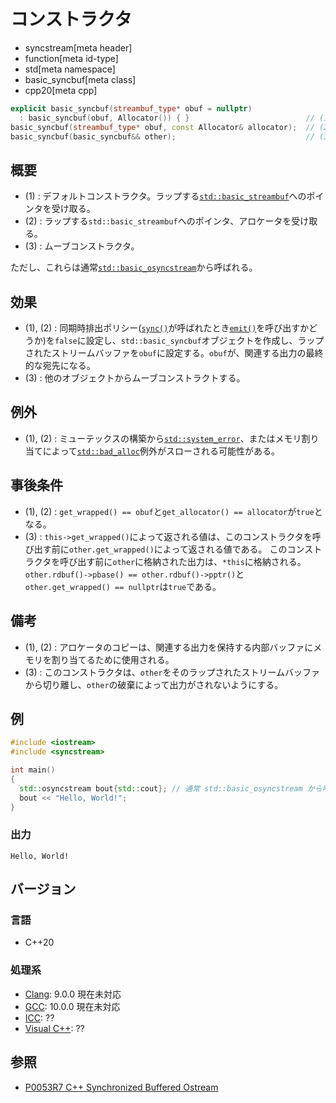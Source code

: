 # コンストラクタ
* syncstream[meta header]
* function[meta id-type]
* std[meta namespace]
* basic_syncbuf[meta class]
* cpp20[meta cpp]


```cpp
explicit basic_syncbuf(streambuf_type* obuf = nullptr) 
  : basic_syncbuf(obuf, Allocator()) { }                          // (1)
basic_syncbuf(streambuf_type* obuf, const Allocator& allocator);  // (2)
basic_syncbuf(basic_syncbuf&& other);                             // (3)
```

## 概要
- (1) : デフォルトコンストラクタ。ラップする[`std::basic_streambuf`](../../streambuf/basic_streambuf.md)へのポインタを受け取る。
- (2) : ラップする`std::basic_streambuf`へのポインタ、アロケータを受け取る。
- (3) : ムーブコンストラクタ。

ただし、これらは通常[`std::basic_osyncstream`](../basic_osyncstream.md)から呼ばれる。


## 効果
- (1), (2) : 同期時排出ポリシー([`sync()`](sync.md)が呼ばれたとき[`emit()`](emit.md)を呼び出すかどうか)を`false`に設定し、`std::basic_syncbuf`オブジェクトを作成し、ラップされたストリームバッファを`obuf`に設定する。`obuf`が、関連する出力の最終的な宛先になる。
- (3) : 他のオブジェクトからムーブコンストラクトする。


## 例外
- (1), (2) : ミューテックスの構築から[`std::system_error`](../../system_error/system_error.md)、またはメモリ割り当てによって[`std::bad_alloc`](../../new/bad_alloc.md)例外がスローされる可能性がある。


## 事後条件
- (1), (2) : `get_wrapped() == obuf`と`get_allocator() == allocator`が`true`となる。
- (3) : `this->get_wrapped()`によって返される値は、このコンストラクタを呼び出す前に`other.get_wrapped()`によって返される値である。
このコンストラクタを呼び出す前に`other`に格納された出力は、`*this`に格納される。
`other.rdbuf()->pbase() == other.rdbuf()->pptr()`と`other.get_wrapped() == nullptr`は`true`である。


## 備考
- (1), (2) : アロケータのコピーは、関連する出力を保持する内部バッファにメモリを割り当てるために使用される。
- (3) : このコンストラクタは、`other`をそのラップされたストリームバッファから切り離し、`other`の破棄によって出力がされないようにする。


## 例
```cpp example
#include <iostream>
#include <syncstream>

int main()
{
  std::osyncstream bout{std::cout}; // 通常 std::basic_osyncstream から呼ばれる。
  bout << "Hello, World!";
}
```

### 出力
```
Hello, World!
```


## バージョン
### 言語
- C++20

### 処理系
- [Clang](/implementation.md#clang): 9.0.0 現在未対応
- [GCC](/implementation.md#gcc): 10.0.0 現在未対応
- [ICC](/implementation.md#icc): ??
- [Visual C++](/implementation.md#visual_cpp): ??


## 参照
- [P0053R7 C++ Synchronized Buffered Ostream](http://www.open-std.org/jtc1/sc22/wg21/docs/papers/2017/p0053r7.pdf)
